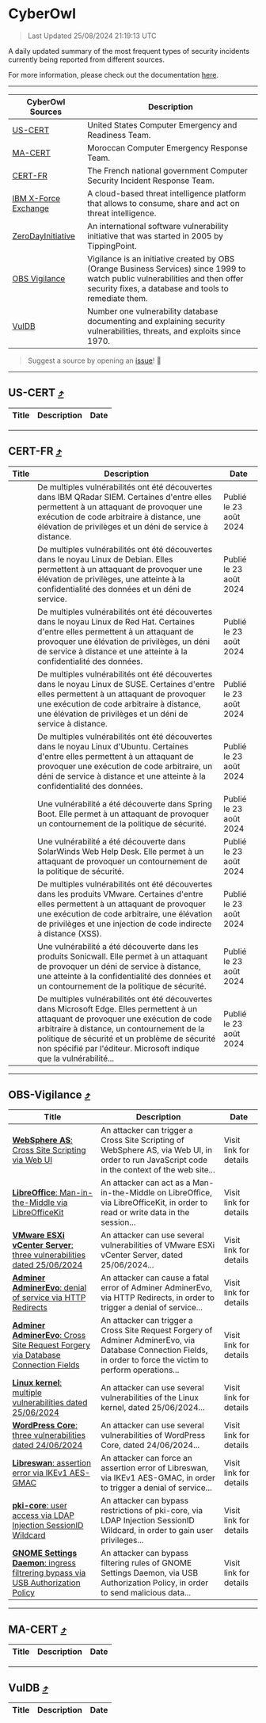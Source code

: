 
 <div id='top'></div>

# CyberOwl

 > Last Updated 25/08/2024 21:19:13 UTC
 
 A daily updated summary of the most frequent types of security incidents currently being reported from different sources.
 
 For more information, please check out the documentation [here](./docs/README.md).
 
 ---
 |CyberOwl Sources|Description|
 |---|---|
 |[US-CERT](#us-cert-arrow_heading_up)|United States Computer Emergency and Readiness Team.|
 |[MA-CERT](#ma-cert-arrow_heading_up)|Moroccan Computer Emergency Response Team.|
 |[CERT-FR](#cert-fr-arrow_heading_up)|The French national government Computer Security Incident Response Team.|
 |[IBM X-Force Exchange](#ibmcloud-arrow_heading_up)|A cloud-based threat intelligence platform that allows to consume, share and act on threat intelligence.|
 |[ZeroDayInitiative](#zerodayinitiative-arrow_heading_up)|An international software vulnerability initiative that was started in 2005 by TippingPoint.|
 |[OBS Vigilance](#obs-vigilance-arrow_heading_up)|Vigilance is an initiative created by OBS (Orange Business Services) since 1999 to watch public vulnerabilities and then offer security fixes, a database and tools to remediate them.|
 |[VulDB](#vuldb-arrow_heading_up)|Number one vulnerability database documenting and explaining security vulnerabilities, threats, and exploits since 1970.|
 
 > Suggest a source by opening an [issue](https://github.com/karimhabush/cyberowl/issues)! :raised_hands:
 ---

## US-CERT [:arrow_heading_up:](#cyberowl)

 |Title|Description|Date|
 |---|---|---|
 
 ---

## CERT-FR [:arrow_heading_up:](#cyberowl)

 |Title|Description|Date|
 |---|---|---|
 |[](https://www.cert.ssi.gouv.fr/avis/CERTFR-2024-AVI-0720/)|De multiples vulnérabilités ont été découvertes dans IBM QRadar SIEM. Certaines d'entre elles permettent à un attaquant de provoquer une exécution de code arbitraire à distance, une élévation de privilèges et un déni de service à distance.|Publié le 23 août 2024|
 |[](https://www.cert.ssi.gouv.fr/avis/CERTFR-2024-AVI-0719/)|De multiples vulnérabilités ont été découvertes dans le noyau Linux de Debian. Elles permettent à un attaquant de provoquer une élévation de privilèges, une atteinte à la confidentialité des données et un déni de service.|Publié le 23 août 2024|
 |[](https://www.cert.ssi.gouv.fr/avis/CERTFR-2024-AVI-0718/)|De multiples vulnérabilités ont été découvertes dans le noyau Linux de Red Hat. Certaines d'entre elles permettent à un attaquant de provoquer une élévation de privilèges, un déni de service à distance et une atteinte à la confidentialité des données.|Publié le 23 août 2024|
 |[](https://www.cert.ssi.gouv.fr/avis/CERTFR-2024-AVI-0717/)|De multiples vulnérabilités ont été découvertes dans le noyau Linux de SUSE. Certaines d'entre elles permettent à un attaquant de provoquer une exécution de code arbitraire à distance, une élévation de privilèges et un déni de service à distance.|Publié le 23 août 2024|
 |[](https://www.cert.ssi.gouv.fr/avis/CERTFR-2024-AVI-0716/)|De multiples vulnérabilités ont été découvertes dans le noyau Linux d'Ubuntu. Certaines d'entre elles permettent à un attaquant de provoquer une exécution de code arbitraire, un déni de service à distance et une atteinte à la confidentialité des données.|Publié le 23 août 2024|
 |[](https://www.cert.ssi.gouv.fr/avis/CERTFR-2024-AVI-0715/)|Une vulnérabilité a été découverte dans Spring Boot. Elle permet à un attaquant de provoquer un contournement de la politique de sécurité.|Publié le 23 août 2024|
 |[](https://www.cert.ssi.gouv.fr/avis/CERTFR-2024-AVI-0714/)|Une vulnérabilité a été découverte dans SolarWinds Web Help Desk. Elle permet à un attaquant de provoquer un contournement de la politique de sécurité.|Publié le 23 août 2024|
 |[](https://www.cert.ssi.gouv.fr/avis/CERTFR-2024-AVI-0713/)|De multiples vulnérabilités ont été découvertes dans les produits VMware. Certaines d'entre elles permettent à un attaquant de provoquer une exécution de code arbitraire, une élévation de privilèges et une injection de code indirecte à distance (XSS).|Publié le 23 août 2024|
 |[](https://www.cert.ssi.gouv.fr/avis/CERTFR-2024-AVI-0712/)|Une vulnérabilité a été découverte dans les produits Sonicwall. Elle permet à un attaquant de provoquer un déni de service à distance, une atteinte à la confidentialité des données et un contournement de la politique de sécurité.|Publié le 23 août 2024|
 |[](https://www.cert.ssi.gouv.fr/avis/CERTFR-2024-AVI-0711/)|De multiples vulnérabilités ont été découvertes dans Microsoft Edge. Elles permettent à un attaquant de provoquer une exécution de code arbitraire à distance, un contournement de la politique de sécurité et un problème de sécurité non spécifié par l'éditeur. Microsoft indique que la vulnérabilité...|Publié le 23 août 2024|
 
 ---

## OBS-Vigilance [:arrow_heading_up:](#cyberowl)

 |Title|Description|Date|
 |---|---|---|
 |[<a href="https://vigilance.fr/vulnerability/WebSphere-AS-Cross-Site-Scripting-via-Web-UI-44592" class="noirorange"><b>WebSphere AS</b>: Cross Site Scripting via Web UI</a>](https://vigilance.fr/vulnerability/WebSphere-AS-Cross-Site-Scripting-via-Web-UI-44592)|An attacker can trigger a Cross Site Scripting of WebSphere AS, via Web UI, in order to run JavaScript code in the context of the web site...|Visit link for details|
 |[<a href="https://vigilance.fr/vulnerability/LibreOffice-Man-in-the-Middle-via-LibreOfficeKit-44591" class="noirorange"><b>LibreOffice</b>: Man-in-the-Middle via LibreOfficeKit</a>](https://vigilance.fr/vulnerability/LibreOffice-Man-in-the-Middle-via-LibreOfficeKit-44591)|An attacker can act as a Man-in-the-Middle on LibreOffice, via LibreOfficeKit, in order to read or write data in the session...|Visit link for details|
 |[<a href="https://vigilance.fr/vulnerability/VMware-ESXi-vCenter-Server-three-vulnerabilities-dated-25-06-2024-44590" class="noirorange"><b>VMware ESXi  vCenter Server</b>: three vulnerabilities dated 25/06/2024</a>](https://vigilance.fr/vulnerability/VMware-ESXi-vCenter-Server-three-vulnerabilities-dated-25-06-2024-44590)|An attacker can use several vulnerabilities of VMware ESXi  vCenter Server, dated 25/06/2024...|Visit link for details|
 |[<a href="https://vigilance.fr/vulnerability/Adminer-AdminerEvo-denial-of-service-via-HTTP-Redirects-44589" class="noirorange"><b>Adminer  AdminerEvo</b>: denial of service via HTTP Redirects</a>](https://vigilance.fr/vulnerability/Adminer-AdminerEvo-denial-of-service-via-HTTP-Redirects-44589)|An attacker can cause a fatal error of Adminer  AdminerEvo, via HTTP Redirects, in order to trigger a denial of service...|Visit link for details|
 |[<a href="https://vigilance.fr/vulnerability/Adminer-AdminerEvo-Cross-Site-Request-Forgery-via-Database-Connection-Fields-44588" class="noirorange"><b>Adminer  AdminerEvo</b>: Cross Site Request Forgery via Database Connection Fields</a>](https://vigilance.fr/vulnerability/Adminer-AdminerEvo-Cross-Site-Request-Forgery-via-Database-Connection-Fields-44588)|An attacker can trigger a Cross Site Request Forgery of Adminer  AdminerEvo, via Database Connection Fields, in order to force the victim to perform operations...|Visit link for details|
 |[<a href="https://vigilance.fr/vulnerability/Linux-kernel-multiple-vulnerabilities-dated-25-06-2024-44584" class="noirorange"><b>Linux kernel</b>: multiple vulnerabilities dated 25/06/2024</a>](https://vigilance.fr/vulnerability/Linux-kernel-multiple-vulnerabilities-dated-25-06-2024-44584)|An attacker can use several vulnerabilities of the Linux kernel, dated 25/06/2024...|Visit link for details|
 |[<a href="https://vigilance.fr/vulnerability/WordPress-Core-three-vulnerabilities-dated-24-06-2024-44582" class="noirorange"><b>WordPress Core</b>: three vulnerabilities dated 24/06/2024</a>](https://vigilance.fr/vulnerability/WordPress-Core-three-vulnerabilities-dated-24-06-2024-44582)|An attacker can use several vulnerabilities of WordPress Core, dated 24/06/2024...|Visit link for details|
 |[<a href="https://vigilance.fr/vulnerability/Libreswan-assertion-error-via-IKEv1-AES-GMAC-44580" class="noirorange"><b>Libreswan</b>: assertion error via IKEv1 AES-GMAC</a>](https://vigilance.fr/vulnerability/Libreswan-assertion-error-via-IKEv1-AES-GMAC-44580)|An attacker can force an assertion error of Libreswan, via IKEv1 AES-GMAC, in order to trigger a denial of service...|Visit link for details|
 |[<a href="https://vigilance.fr/vulnerability/pki-core-user-access-via-LDAP-Injection-SessionID-Wildcard-44579" class="noirorange"><b>pki-core</b>: user access via LDAP Injection SessionID Wildcard</a>](https://vigilance.fr/vulnerability/pki-core-user-access-via-LDAP-Injection-SessionID-Wildcard-44579)|An attacker can bypass restrictions of pki-core, via LDAP Injection SessionID Wildcard, in order to gain user privileges...|Visit link for details|
 |[<a href="https://vigilance.fr/vulnerability/GNOME-Settings-Daemon-ingress-filtrering-bypass-via-USB-Authorization-Policy-44576" class="noirorange"><b>GNOME Settings Daemon</b>: ingress filtrering bypass via USB Authorization Policy</a>](https://vigilance.fr/vulnerability/GNOME-Settings-Daemon-ingress-filtrering-bypass-via-USB-Authorization-Policy-44576)|An attacker can bypass filtering rules of GNOME Settings Daemon, via USB Authorization Policy, in order to send malicious data...|Visit link for details|
 
 ---

## MA-CERT [:arrow_heading_up:](#cyberowl)

 |Title|Description|Date|
 |---|---|---|
 
 ---

## VulDB [:arrow_heading_up:](#cyberowl)

 |Title|Description|Date|
 |---|---|---|
 